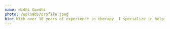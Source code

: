 ```yaml
---
name: Nidhi Gandhi
photo: /uploads/profile.jpeg
bio: With over 10 years of experience in therapy, I specialize in helping individuals navigate challenges like depression, anxiety, trauma, grief, and relationship difficulties. My approach is grounded in self-awareness and acceptance, empowering clients to break free from limiting beliefs and reach their highest potential. I believe in a holistic, client-centered approach to healing, integrating a variety of therapeutic modalities, including Cognitive Behavioral Therapy (CBT), Dialectical Behavioral Therapy (DBT), Solution-Focused Therapy, Psychodynamic Therapy, and Emotion-Focused Therapy. By tailoring each session to the unique needs of my clients, I help create lasting change and healthier, more fulfilling relationships. As a trauma-informed therapist, I prioritize creating a warm, empathetic, and non-judgmental space for you to explore your emotions and experiences. I take pride in offering culturally sensitive care, ensuring that all individuals feel understood and respected in their journey toward healing. If you’re facing overwhelming challenges or are ready to make meaningful changes in your life, I’m here to support you every step of the way. Whether you’d like to book a session or start with a free 15-minute consultation, I look forward to partnering with you in your personal growth.
---
```


